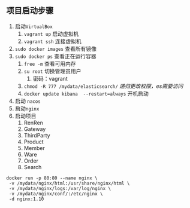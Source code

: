 ## 项目启动步骤

1. 启动`VirtualBox`
   1. `vagrant up` 启动虚拟机
   2. `vagrant ssh` 连接虚拟机
2. `sudo docker images` 查看所有镜像
3. `sudo docker ps` 查看正在运行容器
   1. `free -m` 查看可用内存
   2. `su root` 切换管理员用户
      1. 密码：vagrant
   3. `chmod -R 777 /mydata/elasticsearch/` *递归更改权限，es需要访问*
   4. `docker update kibana  --restart=always` 开机启动
4. 启动 `nacos`
5. 启动`nginx`
6. 启动项目
   1. RenRen
   2. Gateway
   3. ThirdParty
   4. Product
   5. Member
   6. Ware
   7. Order
   8. Search



```
docker run -p 80:80 --name nginx \
 -v /mydata/nginx/html:/usr/share/nginx/html \
 -v /mydata/nginx/logs:/var/log/nginx \
 -v /mydata/nginx/conf/:/etc/nginx \
 -d nginx:1.10
```



